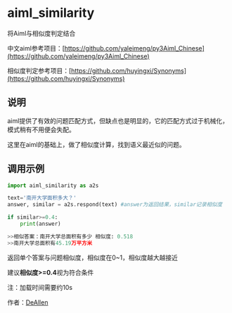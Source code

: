 # aiml_similarity

将Aiml与相似度判定结合

中文aiml参考项目：[https://github.com/yaleimeng/py3Aiml_Chinese](https://github.com/yaleimeng/py3Aiml_Chinese)

相似度判定参考项目：[https://github.com/huyingxi/Synonyms](https://github.com/huyingxi/Synonyms)



## 说明

aiml提供了有效的问题匹配方式，但缺点也是明显的，它的匹配方式过于机械化，模式稍有不用便会失配。

这里在aiml的基础上，做了相似度计算，找到语义最近似的问题。



## 调用示例

```python
import aiml_similarity as a2s

text='南开大学面积多大？'
answer, similar = a2s.respond(text) #answer为返回结果，similar记录相似度

if similar>=0.4:
    print(answer)

>>相似答案：南开大学总面积有多少 相似度: 0.518
>>南开大学总面积有45.19万平方米
```

返回单个答案与问题相似度，相似度在0~1，相似度越大越接近

建议**相似度>=0.4**视为符合条件



注：加载时间需要约10s



作者：[DeAllen](https://github.com/AllenTaken)